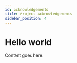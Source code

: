 ```yaml
---
id: acknowledgements
title: Project Acknowledgements
sidebar_position: 4
---
```


# Hello world

Content goes here.
